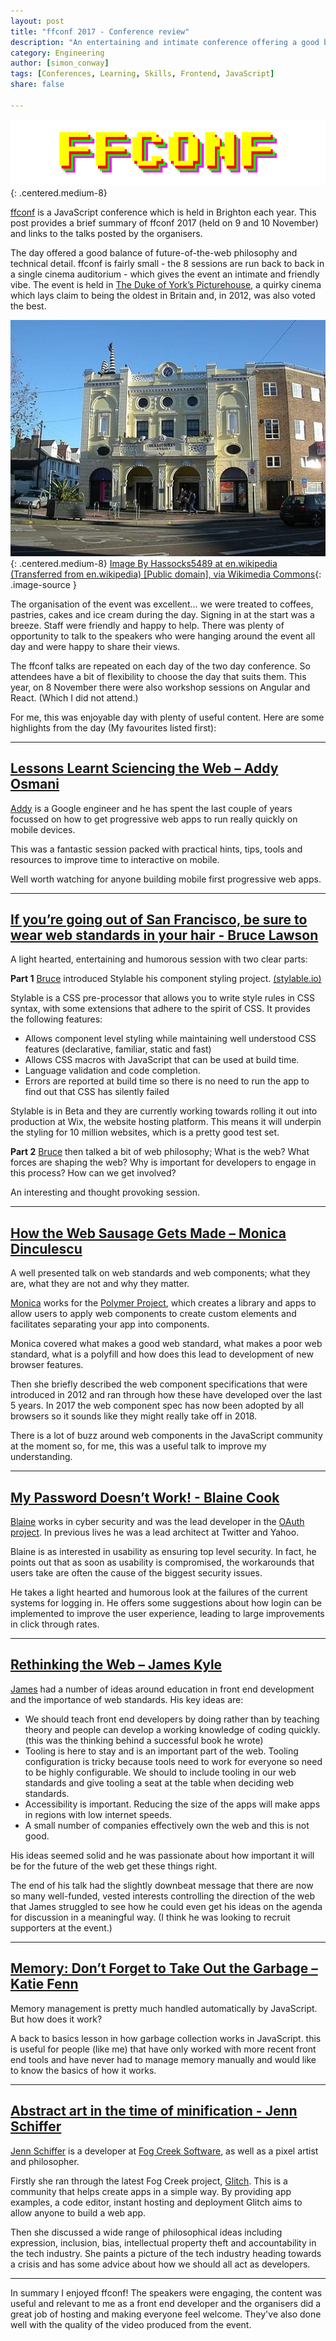 ```yaml
---
layout: post
title: "ffconf 2017 - Conference review"
description: "An entertaining and intimate conference offering a good balance of future of the web philosophy and technical detail."
category: Engineering
author: [simon_conway]
tags: [Conferences, Learning, Skills, Frontend, JavaScript]
share: false

---
```

![ffconf logo](/images/2017-12-06-ffconf/ffconf-logo.png){: .centered.medium-8}

[ffconf](https://ffconf.org/) is a JavaScript conference which is held in Brighton each year. This post provides a brief summary of ffconf 2017 (held on 9 and 10 November) and links to the talks posted by the organisers.

The day offered a good balance of future-of-the-web philosophy and technical detail. ffconf is fairly small - the 8 sessions are run back to back in a single cinema auditorium - which gives the event an intimate and friendly vibe. The event is held in [The Duke of York’s Picturehouse](https://www.picturehouses.com/cinema/Duke_Of_Yorks/), a quirky cinema which lays claim to being the oldest in Britain and, in 2012, was also voted the best.

![Duke of York's Picturehouse](/images/2017-12-06-ffconf/512px-Duke_of_York_Cinema.jpg){: .centered.medium-8}
[Image By Hassocks5489 at en.wikipedia (Transferred from en.wikipedia) [Public domain], via Wikimedia Commons](https://commons.wikimedia.org/wiki/File:Duke_of_York_Cinema.jpg){: .image-source }

The organisation of the event was excellent... we were treated to coffees, pastries, cakes and ice cream during the day. Signing in at the start was a breeze. Staff were friendly and happy to help. There was plenty of opportunity to talk to the speakers who were hanging around the event all day and were happy to share their views.

The ffconf talks are repeated on each day of the two day conference. So attendees have a bit of flexibility to choose the day that suits them. This year, on 8 November there were also workshop sessions on Angular and React. (Which I did not attend.)

For me, this was enjoyable day with plenty of useful content. Here are some highlights from the day (My favourites listed first):

---

## [Lessons Learnt Sciencing the Web – Addy Osmani](https://www.youtube.com/watch?v=d2VffguHkt4&index=4&list=PLXmT1r4krsTo5KtThq4dATD_ctsV8mdJQ)

[Addy](https://addyosmani.com/) is a Google engineer and he has spent the last couple of years focussed on how to get progressive web apps to run really quickly on mobile devices.

This was a fantastic session packed with practical hints, tips, tools and resources to improve time to interactive on mobile.

Well worth watching for anyone building mobile first progressive web apps.

---

## [If you’re going out of San Francisco, be sure to wear web standards in your hair - Bruce Lawson](https://www.youtube.com/watch?v=jhJGs2MUTb4&index=2&list=PLXmT1r4krsTo5KtThq4dATD_ctsV8mdJQ)

A light hearted, entertaining and humorous session with two clear parts:

**Part 1**
[Bruce](http://www.brucelawson.co.uk/) introduced Stylable his component styling project. [(stylable.io)](https://stylable.io/)

Stylable is a CSS pre-processor that allows you to write style rules in CSS syntax, with some extensions that adhere to the spirit of CSS. It provides the following features:

* Allows component level styling while maintaining well understood CSS features (declarative, familiar, static and fast)
* Allows CSS macros with JavaScript that can be used at build time.
* Language validation and code completion.
* Errors are reported at build time so there is no need to run the app to find out that CSS has silently failed

Stylable is in Beta and they are currently working towards rolling it out into production at Wix, the website hosting platform. This means it will underpin the styling for 10 million websites, which is a pretty good test set.

**Part 2**
[Bruce](http://www.brucelawson.co.uk/) then talked a bit of web philosophy; What is the web? What forces are shaping the web? Why is important for developers to engage in this process? How can we get involved?

An interesting and thought provoking session.

---

## [How the Web Sausage Gets Made – Monica Dinculescu](https://www.youtube.com/watch?v=326SIMmRjc8&index=3&list=PLXmT1r4krsTo5KtThq4dATD_ctsV8mdJQ)

A well presented talk on web standards and web components; what they are, what they are not and why they matter.

[Monica](https://meowni.ca/) works for the [Polymer Project](https://www.polymer-project.org/), which creates a library and apps to allow users to apply web components to create custom elements and facilitates separating your app into components.

Monica covered what makes a good web standard, what makes a poor web standard, what is a polyfill and how does this lead to development of new browser features.

Then she briefly described the web component specifications that were introduced in 2012 and ran through how these have developed over the last 5 years. In 2017 the web component spec has now been adopted by all browsers so it sounds like they might really take off in 2018.

There is a lot of buzz around web components in the JavaScript community at the moment so, for me, this was a useful talk to improve my understanding.

---

## [My Password Doesn’t Work! - Blaine Cook](https://www.youtube.com/watch?v=xSf5FuwyhB0&list=PLXmT1r4krsTo5KtThq4dATD_ctsV8mdJQ&index=5)

[Blaine](https://en.wikipedia.org/wiki/Blaine_Cook_(programmer)) works in cyber security and was the lead developer in the [OAuth project](https://oauth.net/). In previous lives he was a lead architect at Twitter and Yahoo.

Blaine is as interested in usability as ensuring top level security. In fact, he points out that as soon as usability is compromised, the workarounds that users take are often the cause of the biggest security issues.

He takes a light hearted and humorous look at the failures of the current systems for logging in. He offers some suggestions about how login can be implemented to improve the user experience, leading to large improvements in click through rates.

---

## [Rethinking the Web – James Kyle](https://www.youtube.com/watch?v=UO6SD-7XDQg&index=1&list=PLXmT1r4krsTo5KtThq4dATD_ctsV8mdJQ)

[James](http://thejameskyle.com/) had a number of ideas around education in front end development and the importance of web standards. His key ideas are:

* We should teach front end developers by doing rather than by teaching theory and people can develop a working knowledge of coding quickly. (this was the thinking behind a successful book he wrote)
* Tooling is here to stay and is an important part of the web. Tooling configuration is tricky because tools need to work for everyone so need to be highly configurable. We should to include tooling in our web standards and give tooling a seat at the table when deciding web standards.
* Accessibility is important. Reducing the size of the apps will make apps in regions with low internet speeds.
* A small number of companies effectively own the web and this is not good.

His ideas seemed solid and he was passionate about how important it will be for the future of the web get these things right.

The end of his talk had the slightly downbeat message that there are now so many well-funded, vested interests controlling the direction of the web that James struggled to see how he could even get his ideas on the agenda for discussion in a meaningful way. (I think he was looking to recruit supporters at the event.)

---

## [Memory: Don’t Forget to Take Out the Garbage – Katie Fenn](https://www.youtube.com/watch?v=espDYUPBYJo&list=PLXmT1r4krsTo5KtThq4dATD_ctsV8mdJQ&index=6)

Memory management is pretty much handled automatically by JavaScript. But how does it work?

A back to basics lesson in how garbage collection works in JavaScript. this is useful for people (like me) that have only worked with more recent front end tools and have never had to manage memory manually and would like to know the basics of how it works.

---

## [Abstract art in the time of minification - Jenn Schiffer](https://www.youtube.com/watch?v=LK5e1kRpzrE&index=7&list=PLXmT1r4krsTo5KtThq4dATD_ctsV8mdJQ)

[Jenn Schiffer](http://jennmoney.biz/) is a developer at [Fog Creek Software](http://www.fogcreek.com/), as well as a pixel artist and philosopher.

Firstly she ran through the latest Fog Creek project, [Glitch](https://glitch.com/). This is a community that helps create apps in a simple way. By providing app examples, a code editor, instant hosting and deployment Glitch aims to allow anyone to build a web app.

Then she discussed a wide range of philosophical ideas including expression, inclusion, bias, intellectual property theft and accountability in the tech industry. She paints a picture of the tech industry heading towards a crisis and has some advice about how we should all act as developers.

---

In summary I enjoyed ffconf! The speakers were engaging, the content was useful and relevant to me as a front end developer and the organisers did a great job of hosting and making everyone feel welcome. They've also done well with the quality of the video produced from the event.

